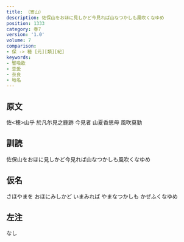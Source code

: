 ```yaml
---
title: （寄山）
description: 佐保山をおほに見しかど今見れば山なつかしも風吹くなゆめ
position: 1333
category: 巻7
version: '1.0'
volume: 7
comparison:
- 保 -> 穂 [元][類][紀]
keywords:
- 譬喩歌
- 恋愛
- 奈良
- 地名
---
```


## 原文

佐<穂>山乎 於凡尓見之鹿跡 今見者 山夏香思母 風吹莫勤

## 訓読

佐保山をおほに見しかど今見れば山なつかしも風吹くなゆめ

## 仮名

さほやまを おほにみしかど いまみれば やまなつかしも かぜふくなゆめ

## 左注

なし

